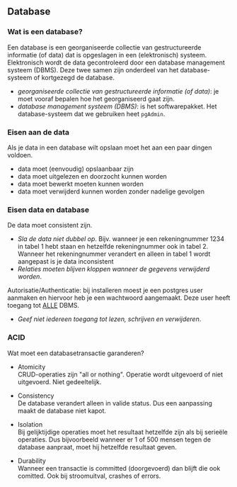 ## Database

### Wat is een database?

Een database is een georganiseerde collectie van gestructureerde informatie (of data) dat is opgeslagen in een (elektronisch) systeem. Elektronisch wordt de data gecontroleerd door een database management systeem (DBMS). Deze twee samen zijn onderdeel van het database-systeem of kortgezegd de database.

- <i> georganiseerde collectie van gestructureerde informatie (of data)</i>: je moet vooraf bepalen hoe het georganiseerd gaat zijn.
- <i>database management systeem (DBMS)</i>: is het softwarepakket. Het database-systeem dat we gebruiken heet `pgAdmin`.

### Eisen aan de data

Als je data in een database wilt opslaan moet het aan een paar dingen voldoen.

- data moet (eenvoudig) opslaanbaar zijn
- data moet uitgelezen en doorzocht kunnen worden
- data moet bewerkt moeten kunnen worden
- data moet verwijderd kunnen worden zonder nadelige gevolgen

### Eisen  data en database

De data moet consistent zijn.
- <i>Sla de data niet dubbel op</i>. Bijv. wanneer je een rekeningnummer 1234 in tabel 1 hebt staan en hetzelfde rekeningnummer ook in tabel 2. Wanneer het rekeningnummer verandert en alleen in tabel 1 wordt aangepast is je data inconsistent
- <i>Relaties moeten blijven kloppen wanneer de gegevens verwijderd worden</i>.

Autorisatie/Authenticatie: bij installeren moest je een postgres user aanmaken en hiervoor heb je een wachtwoord aangemaakt. Deze user heeft toegang tot <u>ALLE</u> DBMS.
- <i>Geef niet iedereen toegang tot lezen, schrijven en verwijderen</i>.

### ACID

Wat moet een databasetransactie garanderen?

- Atomicity <br/>
CRUD-operaties zijn "all or nothing". Operatie wordt uitgevoerd of niet uitgevoerd. Niet gedeeltelijk.

- Consistency <br/>
De database verandert alleen in valide status. Dus een aanpassing maakt de database niet kapot.

- Isolation <br/>
Bij gelijktijdige operaties moet het resultaat hetzelfde zijn als bij serieële operaties. Dus bijvoorbeeld wanneer er 1 of 500 mensen tegen de database aanpraat, moet hij hetzelfde resultaat geven.

- Durability <br/>
Wanneer een transactie is committed (doorgevoerd) dan blijft die ook comitted. Ook bij stroomuitval, crashes of errors.